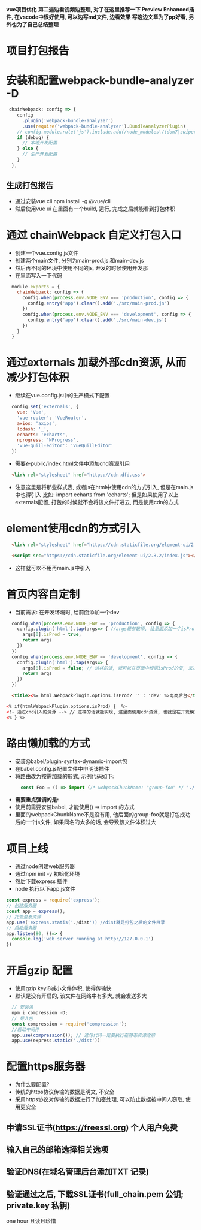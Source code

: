 <!--
 * @Author: your name
 * @Date: 2020-03-09 23:52:54
 * @LastEditTime: 2020-03-10 00:51:58
 * @LastEditors: Please set LastEditors
 * @Description: In User Settings Edit
 * @FilePath: \pcc:\Users\admin\Desktop\vue项目优化.md
 -->
**vue项目优化**
**第二遍边看视频边整理, 对了在这里推荐一下 Preview Enhanced插件, 在vscode中很好使用, 可以边写md文件, 边看效果**
**写这边文章为了pp好看, 另外也为了自己总结整理**

# 项目打包报告

# 安装和配置webpack-bundle-analyzer  -D

```js
 chainWebpack: config => {
    config
      .plugin('webpack-bundle-analyzer')
      .use(require('webpack-bundle-analyzer').BundleAnalyzerPlugin)
    // config.module.rule('js').include.add(/node_modules\/(dom7|swiper)\/.*/);
    if (debug) {
      // 本地开发配置
    } else {
      // 生产开发配置
    }
  },
```

  ## 生成打包报告
  - 通过安装vue cli  npm install -g @vue/cli
  - 然后使用vue ui 在里面有一个build, 运行, 完成之后就能看到打包体积
# 通过 chainWebpack 自定义打包入口
  - 创建一个vue.config.js文件
  - 创建两个main文件, 分别为main-prod.js 和main-dev.js
  - 然后再不同的环境中使用不同的js, 开发的时候使用开发那
  - 在里面写入一下代码
```js
  module.exports = {
    chainWebpack: config => {
      config.when(process.env.NODE_ENV === 'production', config => {
        config.entry('app').clear().add('./src/main-prod.js')
      })
      config.when(process.env.NODE_ENV === 'development', config => {
        config.entry('app').clear().add('./src/main-dev.js')
      })
    }
  }
```
# 通过externals 加载外部cdn资源, 从而减少打包体积
- 继续在vue.config.js中的生产模式下配置
```js
  config.set('externals', {
    vue: 'Vue',
    'vue-router': 'VueRouter',
    axios: 'axios',
    lodash: '_',
    echarts: 'echarts',
    nprogress: 'NProgress',
    'vue-quill-editor': 'VueQuillEditor'
  })
```
- 需要在public/index.html文件中添加cnd资源引用
```html
  <link rel="stylesheet" href="https://cdn.dfd.css">
```
- 注意这里是将那些样式表, 或者js在html中使用cdn的方式引入, 但是在main.js中也得引入 比如: import echarts from 'echarts'; 但是如果使用了以上externals配置, 打包的时候就不会将该文件打进去, 而是使用cdn的方式
# element使用cdn的方式引入
```html
  <link rel="stylesheet" href="https://cdn.staticfile.org/element-ui/2.8.2/theme-chalk/index.css" /> 

  <script src="https://cdn.staticfile.org/element-ui/2.8.2/index.js"></script>
```
- 这样就可以不用再main.js中引入
# 首页内容自定制
- 当前需求: 在开发环境时, 给前面添加一个dev
```js
  config.when(process.env.NODE_ENV == 'production', config => {
    config.plugin('html').tap(args=> { //args是参数项, 给里面添加一个isProd属性
      args[0].isProd = true;
      return args
    })
  })
  config.when(process.env.NODE_ENV == 'development', config => {
    config.plugin('html').tap(args=> {
      args[0].isProd = false; // 这样的话, 就可以在页面中根据isProd的值, 来决定如何渲染页面结构
      return args
    })
  })
```
```html
  <title><%= html.WebpackPlugin.options.isProd? '' : 'dev' %>电商后台</title>
```
```html
<% if(htmlWebpackPlugin.options.isProd) {  %>
<!- 通过cnd引入的资源 --> // 这样的话就能实现, 这里面使用cdn资源, 也就是在开发模式下面不会使用cdn, 而是使用import的方式, 就会快一点
<% } %>
```
# 路由懒加载的方式
- 安装@babel/plugin-syntax-dynamic-import包
- 在babel.config.js配置文件中申明该插件
- 将路由改为按需加载的形式, 示例代码如下: 
  ```js
    const Foo = () => import (/* webpackChunkName: "group-foo" */ './Foo.vue'); // 这里就能使用懒加载的方式
  ```
- **需要重点强调的是:**
- 使用前需要安装babel, 才能使用() => import 的方式
- 里面的webpackChunkName不是没有用, 他后面的group-foo就是打包成功后的一个js文件, 如果同名的太多的话, 会导致该文件体积过大
# 项目上线
-  通过node创建web服务器
-  通过npm init -y 初始化环境
-  然后下载express 插件
-  node 执行以下app.js文件
```js
const express = require('express');
// 创建服务器
const app = express();
// 托管金泰资源
app.use('express.statis('./dist')) //dist就是打包之后的文件目录
// 启动服务器
app.listen(80, ()=> {
  console.log('web server running at http://127.0.0.1')
})
```
# 开启gzip 配置
- 使用gzip keyi8减小文件体积, 使得传输快
- 默认是没有开启的, 该文件在网络中有多大, 就会发送多大
```js
  // 安装包
  npm i compression -D;
  // 导入包
  const compression = require('compression');
  //启动中间件
  app.use(compression()); // 这句代码一定要执行在静态资源之前
  app.use(express.static('./dist'))
```
# 配置https服务器
- 为什么要配置?
- 传统的https协议传输的数据是明文, 不安全
- 采用https协议对传输的数据进行了加密处理, 可以防止数据被中间人窃取, 使用更安全
## 申请SSL证书(https://freessl.org) 个人用户免费
## 输入自己的邮箱选择相关选项
## 验证DNS(在域名管理后台添加TXT 记录)
## 验证通过之后, 下载SSL证书(full_chain.pem 公钥; private.key 私钥)

one hour 且读且珍惜